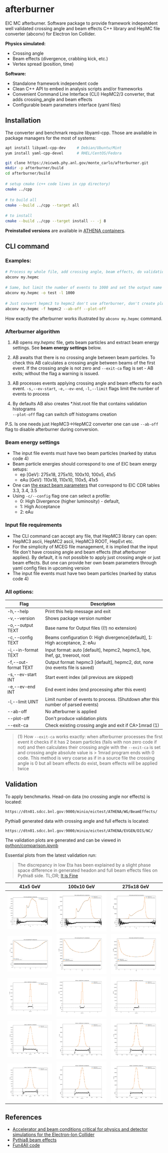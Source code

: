 # afterburner

EIC MC afterburner. Software package to provide framework independent
well validated crossing angle and beam effects C++ library and HepMC file converter (abconv) 
for Electron Ion Collider. 

**Physics simulated:**
- Crossing angle
- Beam effects (divergence, crabbing kick, etc.)
- Vertex spread (position, time)


**Software:**
- Standalone framework independent code
- Clean C++ API to embed in analysis scripts and/or frameworks
- Convenient Command Line Interface (CLI) HepMC2/3 converter, that adds crossing_angle and beam effects
- Configurable beam parameters interface (yaml files)


## Installation

The converter and benchmark require libyaml-cpp. Those are available in package managers for the most of systems:

```bash 
apt install libyaml-cpp-dev     # Debian/Ubuntu/Mint
yum install yaml-cpp-devel      # RHEL/CentOS/Fedora
```


```bash
git clone https://eicweb.phy.anl.gov/monte_carlo/afterburner.git
mkdir -p afterburner/build
cd afterburner/build

# setup cmake (c++ code lives in cpp directory) 
cmake ../cpp

# to build all
cmake --build ../cpp --target all

# to install
cmake --build ../cpp --target install -- -j 8
```

**Preinstalled versions** are available in [ATHENA containers](https://doc.athena-eic.org/en/latest/overview/containers.html). 


## CLI command

### Examples:

```bash
# Process my whole file, add crossing angle, beam effects, do validation plots
abconv my.hepmc

# Same, but limit the number of events to 1000 and set the output name as 'test'
abconv my.hepmc -o test -l 1000

# Just convert hepmc3 to hepmc2 don't use afterburner, don't create plots
abconv my.hepmc -f hepmc2 --ab-off --plot-off 
```

How exactly the afterburner works illustrated by `abconv my.hepmc` command. 


### Afterburner algorithm

1. AB opens *my.hepmc* file, gets beam particles and extract beam energy settings. 
   See **beam energy settings** below.

2. AB awaits that there is no crossing angle between beam particles. To check this 
   AB calculates a crossing angle between beams of the first event. If the crossing angle is not zero
   and `--exit-ca` flag is set - AB exits; without the flag a warning is issued.

3. AB processes events applying crossing angle and beam effects for each event. 
   `-s,--ev-start`, `-e,--ev-end`, `-l,--limit` flags limit the number of events to process

4. By defaults AB also creates *.hist.root file that contains validation histograms  
   `--plot-off` flag can switch off histograms creation


P.S. Is one needs just HepMC3->HepMC2 converter one can use `--ab-off` flag to disable 
afterburner during conversion.


### Beam energy settings

- The input file events must have two beam particles (marked by status code 4)
- Beam particle energies should correspond to one of EIC beam energy setups:
  - ep \[GeV\]: 275x18, 275x10, 100x10, 100x5, 41x5
  - eAu \[GeV\]: 110x18, 110x10, 110x5, 41x5
- One can [the exact beam parameters](https://eicweb.phy.anl.gov/monte_carlo/afterburner/-/blob/main/cpp/afterburner/EicConfigurator.cc)
  that correspond to EIC CDR tables 3.3, 3.4, 3.5
- Using `-c/--config` flag one can select a profile:
  - 0: High Divergence (higher luminosity) - default,
  - 1: High Acceptance
  - 2: eAu

### Input file requirements

- The CLI command can accept any file, that HepMC3 library can open:
  HepMC3 ascii, HepMC2 ascii, HepMC3 ROOT, HepEvt etc. 
- For the simplicity of MCEG file management, it is implied that the input file
  don't have crossing angle and beam effects (that afterburner applies).
  By default, it is not possible to apply just crossing angle or just beam effects.
  But one can provide her own beam parameters through yaml config files in upcoming version
- The input file events must have two beam particles (marked by status code 4)


### All options:

| Flag                 | Description                               |
|----------------------|-------------------------------------------|
| -h,--help            | Print this help message and exit|
| -v,--version         | Shows package version number |
| -o,--output TEXT     | Base name for Output files ((!) no extension)|
| -c,--config TEXT     | Beams configuration 0: High divergence\[default\], 1: High acceptance, 2: eAu|
| -i,--in-format TEXT  | Input format: auto \[default\], hepmc2, hepmc3, hpe, lhef, gz, treeroot, root|
| -f,--out-format TEXT | Output format: hepmc3 \[default\], hepmc2, dot, none (no events file is saved)|
| -s,--ev-start INT    | Start event index (all previous are skipped)|
| -e,--ev-end INT      | End event index (end processing after this event)|
| -l,--limit UINT      | Limit number of events to process. (Shutdown after this number of parsed events)|
| --ab-off             | No afterburner is applied|
| --plot-off           | Don't produce validation plots|
| --exit-ca            | Check existing crossing angle and exit if CA>1mrad (1) |


> (1) How `--exit-ca` works exactly: when afterburner processes the first event it checks if 
> it has 2 beam particles (fails with non zero code if not) and then calculates their crossing angle
> with the `--exit-ca` is set and crossing angle absolute value is > 1mrad program ends with 0 code.
> This method is very coarse as if in a source file the crossing angle is 0 but all beam effects do exist,
> beam effects will be applied twice

## Validation

To apply benchmarks. Head-on data (no crossing angle nor effects) is located:

```
https://dtn01.sdcc.bnl.gov:9000/minio/eictest/ATHENA/WG/BeamEffects/
```

Pythia8 generated data with crossing angle and full effects is located:

```
https://dtn01.sdcc.bnl.gov:9000/minio/eictest/ATHENA/EVGEN/DIS/NC/
```

The validation plots are generated and can be viewed in [python/comparison.ipynb](python/comparison.ipynb)

Essential plots from the latest validation run: 

> The discrepancy in low Eta has been explained by a slight phase space difference
> in generated headon and full beam effects files on Pythia8 side. 
> TL;DR; [It is Fine](https://cdn.vox-cdn.com/thumbor/qQPUPBlaiVYrsXg5QM1QQYVgH34=/0x0:900x500/1400x1400/filters:focal(378x178:522x322):format(jpeg)/cdn.vox-cdn.com/uploads/chorus_image/image/49493993/this-is-fine.0.jpg)

<table>
  <thead>
    <tr>
      <th>41x5 GeV</th>
      <th>100x10 GeV</th>
      <th>275x18 GeV</th>
    </tr>
  </thead>
  <tr>
    <td><img src="python/pics/41x5_eta_comparison.png" alt="Eta comparison"/></td>
    <td><img src="python/pics/100x10_eta_comparison.png" alt="Eta comparison"/></td>
    <td><img src='python/pics/275x18_eta_comparison.png' alt="Eta comparison"/></td>
  </tr>
  <tr>
    <td><img src="python/pics/41x5_phi_comparison.png" alt="Phi comparison"/></td>
    <td><img src="python/pics/100x10_phi_comparison.png" alt="Phi comparison"/></td>
    <td><img src='python/pics/275x18_phi_comparison.png' alt="Phi comparison"/></td>
  </tr>
  <tr>
    <td><img src="python/pics/41x5_vtx_x_comparison.png"   alt="Vertex X comparison"/></td>
    <td><img src="python/pics/100x10_vtx_x_comparison.png" alt="Vertex X comparison"/></td>
    <td><img src='python/pics/275x18_vtx_x_comparison.png' alt="Vertex X comparison"/></td>
  </tr>
  <tr>
    <td><img src="python/pics/41x5_vtx_z_comparison.png" alt="Vertex Z comparison"/></td>
    <td><img src="python/pics/100x10_vtx_z_comparison.png" alt="Vertex Z comparison"/></td>
    <td><img src='python/pics/275x18_vtx_z_comparison.png' alt="Vertex Z comparison"/></td>
  </tr>
<tr>
    <td><img src="python/pics/41x5_vtx_t_comparison.png"   alt="Vertex T comparison"/></td>
    <td><img src="python/pics/100x10_vtx_t_comparison.png" alt="Vertex T comparison"/></td>
    <td><img src='python/pics/275x18_vtx_t_comparison.png' alt="Vertex T comparison"/></td>
  </tr>
</table>

## References

- [Accelerator and beam conditions critical for physics and detector simulations for the Electron-Ion Collider](https://github.com/eic/documents/blob/master/reports/general/Note-Simulations-BeamEffects.pdf)
- [Pythia8 beam effects](https://github.com/bspage912/eicSimuBeamEffects/blob/headonTestJin/Pythia8/PythiaBeamShape.cxx)
- [Fun4All code](https://github.com/sPHENIX-Collaboration/coresoftware/pull/1251)
